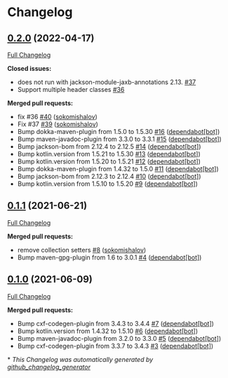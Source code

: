 # Changelog

## [0.2.0](https://github.com/sokomishalov/jackson-dataformat-soap/tree/0.2.0) (2022-04-17)

[Full Changelog](https://github.com/sokomishalov/jackson-dataformat-soap/compare/0.1.1...0.2.0)

**Closed issues:**

- does not run with jackson-module-jaxb-annotations 2.13. [\#37](https://github.com/sokomishalov/jackson-dataformat-soap/issues/37)
- Support multiple header classes [\#36](https://github.com/sokomishalov/jackson-dataformat-soap/issues/36)

**Merged pull requests:**

- fix \#36 [\#40](https://github.com/sokomishalov/jackson-dataformat-soap/pull/40) ([sokomishalov](https://github.com/sokomishalov))
- Fix \#37 [\#39](https://github.com/sokomishalov/jackson-dataformat-soap/pull/39) ([sokomishalov](https://github.com/sokomishalov))
- Bump dokka-maven-plugin from 1.5.0 to 1.5.30 [\#16](https://github.com/sokomishalov/jackson-dataformat-soap/pull/16) ([dependabot[bot]](https://github.com/apps/dependabot))
- Bump maven-javadoc-plugin from 3.3.0 to 3.3.1 [\#15](https://github.com/sokomishalov/jackson-dataformat-soap/pull/15) ([dependabot[bot]](https://github.com/apps/dependabot))
- Bump jackson-bom from 2.12.4 to 2.12.5 [\#14](https://github.com/sokomishalov/jackson-dataformat-soap/pull/14) ([dependabot[bot]](https://github.com/apps/dependabot))
- Bump kotlin.version from 1.5.21 to 1.5.30 [\#13](https://github.com/sokomishalov/jackson-dataformat-soap/pull/13) ([dependabot[bot]](https://github.com/apps/dependabot))
- Bump kotlin.version from 1.5.20 to 1.5.21 [\#12](https://github.com/sokomishalov/jackson-dataformat-soap/pull/12) ([dependabot[bot]](https://github.com/apps/dependabot))
- Bump dokka-maven-plugin from 1.4.32 to 1.5.0 [\#11](https://github.com/sokomishalov/jackson-dataformat-soap/pull/11) ([dependabot[bot]](https://github.com/apps/dependabot))
- Bump jackson-bom from 2.12.3 to 2.12.4 [\#10](https://github.com/sokomishalov/jackson-dataformat-soap/pull/10) ([dependabot[bot]](https://github.com/apps/dependabot))
- Bump kotlin.version from 1.5.10 to 1.5.20 [\#9](https://github.com/sokomishalov/jackson-dataformat-soap/pull/9) ([dependabot[bot]](https://github.com/apps/dependabot))

## [0.1.1](https://github.com/sokomishalov/jackson-dataformat-soap/tree/0.1.1) (2021-06-21)

[Full Changelog](https://github.com/sokomishalov/jackson-dataformat-soap/compare/0.1.0...0.1.1)

**Merged pull requests:**

- remove collection setters [\#8](https://github.com/sokomishalov/jackson-dataformat-soap/pull/8) ([sokomishalov](https://github.com/sokomishalov))
- Bump maven-gpg-plugin from 1.6 to 3.0.1 [\#4](https://github.com/sokomishalov/jackson-dataformat-soap/pull/4) ([dependabot[bot]](https://github.com/apps/dependabot))

## [0.1.0](https://github.com/sokomishalov/jackson-dataformat-soap/tree/0.1.0) (2021-06-09)

[Full Changelog](https://github.com/sokomishalov/jackson-dataformat-soap/compare/e943b1bc112c28c6c04f09ccecbfc6e8d20f294b...0.1.0)

**Merged pull requests:**

- Bump cxf-codegen-plugin from 3.4.3 to 3.4.4 [\#7](https://github.com/sokomishalov/jackson-dataformat-soap/pull/7) ([dependabot[bot]](https://github.com/apps/dependabot))
- Bump kotlin.version from 1.4.32 to 1.5.10 [\#6](https://github.com/sokomishalov/jackson-dataformat-soap/pull/6) ([dependabot[bot]](https://github.com/apps/dependabot))
- Bump maven-javadoc-plugin from 3.2.0 to 3.3.0 [\#5](https://github.com/sokomishalov/jackson-dataformat-soap/pull/5) ([dependabot[bot]](https://github.com/apps/dependabot))
- Bump cxf-codegen-plugin from 3.3.7 to 3.4.3 [\#3](https://github.com/sokomishalov/jackson-dataformat-soap/pull/3) ([dependabot[bot]](https://github.com/apps/dependabot))



\* *This Changelog was automatically generated by [github_changelog_generator](https://github.com/github-changelog-generator/github-changelog-generator)*

